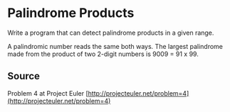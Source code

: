 # Palindrome Products

Write a program that can detect palindrome products in a given range.

A palindromic number reads the same both ways. The largest palindrome
made from the product of two 2-digit numbers is 9009 = 91 x 99.

## Source

Problem 4 at Project Euler [http://projecteuler.net/problem=4](http://projecteuler.net/problem=4)
